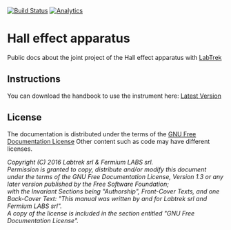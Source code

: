 [![Build Status](https://travis-ci.org/fermiumlabs/Hall-effect-apparatus.svg?branch=master)](https://travis-ci.org/fermiumlabs/Hall-effect-apparatus) [![Analytics](https://ga-beacon.appspot.com/UA-69533556-3/hall-effect-apparatus/readme/?flat)](https://github.com/igrigorik/ga-beacon)


# Hall effect apparatus

Public docs about the joint project of the Hall effect apparatus with [LabTrek](labtrek.it)

## Instructions

You can download the handbook to use the instrument here: [Latest Version](https://github.com/fermiumlabs/Hall-effect-apparatus/releases/latest/)

## License
The documentation is distributed under the terms of the [GNU Free Documentation License](http://www.gnu.org/licenses/fdl-1.3.html)
Other content such as code may have different licenses.

*Copyright (C)  2016  Labtrek srl & Fermium LABS srl.  
Permission is granted to copy, distribute and/or modify this document
under the terms of the GNU Free Documentation License, Version 1.3
or any later version published by the Free Software Foundation;  
with the Invariant Sections being "Authorship", Front-Cover Texts, and one Back-Cover Text:   "This manual was written by and for Labtrek srl and Fermium LABS srl".  
A copy of the license is included in the section entitled "GNU
Free Documentation License".*
